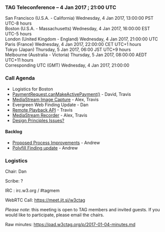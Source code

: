 ### TAG Teleconference – 4 Jan 2017 ; 21:00 UTC

San Francisco (U.S.A. - California)	Wednesday, 4 Jan 2017, 13:00:00	PST	UTC-8 hours  
Boston (U.S.A. - Massachusetts)	Wednesday, 4 Jan 2017, 16:00:00	EST	UTC-5 hours  
London (United Kingdom - England)	Wednesday, 4 Jan 2017, 21:00:00	UTC  
Paris (France)	Wednesday, 4 Jan 2017, 22:00:00	CET	UTC+1 hours  
Tokyo (Japan)	Thursday, 5 Jan 2017, 06:00	JST	UTC+9 hours  
Melbourne (Australia - Victoria)	Thursday, 5 Jan 2017, 08:00:00	AEDT	UTC+11 hours  
Corresponding UTC (GMT)	Wednesday, 4 Jan 2017, 21:00:00	 

### Call Agenda

* Logistics for Boston
* [PaymentRequest.canMakeActivePayment()](https://github.com/w3ctag/spec-reviews/issues/146) - David, Travis
* [MediaStream Image Capture](https://github.com/w3ctag/spec-reviews/issues/133) - Alex, Travis
* Evergreen Web Finding Update - Dan
* [Remote Playback API](https://github.com/w3ctag/spec-reviews/issues/145) - Travis
* [MediaStream Recorder](https://github.com/w3ctag/spec-reviews/issues/131) - Alex, Travis
* [Design Principles Issues?](https://github.com/w3ctag/design-principles/issues)

#### Backlog

* [Proposed Process Improvements](https://docs.google.com/document/d/1S3MBNuy1C350AbFTVBibo4wBIKGcGWYveKOJHJcC28c/edit#heading=h.pk5tfd47x06i) - Andrew
* [Polyfill Finding update](https://docs.google.com/document/d/1u9VgjkPFBgaZE_4xeNCqgF-YReedkTfgXn1WRwmdGFU/edit#) - Andrew

### Logistics

Chair: Dan

Scribe: ?

IRC : irc.w3.org / #tagmem

WebRTC Call: https://meet.jit.si/w3ctag

*Please note*: this meeting is open to TAG members and invited guests. If you would like to participate, please email the chairs.

Raw minutes: https://pad.w3ctag.org/p/2017-01-04-minutes.md
